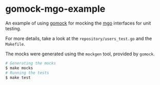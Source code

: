 # gomock-mgo-example

An example of using [gomock](https://github.com/golang/gomock) for mocking the 
[mgo](https://pkg.go.dev/gopkg.in/mgo.v2) interfaces for unit testing.

For more details, take a look at the `repository/users_test.go` and the `Makefile`.

The mocks were generated using the `mockgen` tool, provided by `gomock`.
```sh
# Generating the mocks
$ make mocks
# Running the tests
$ make test
```
